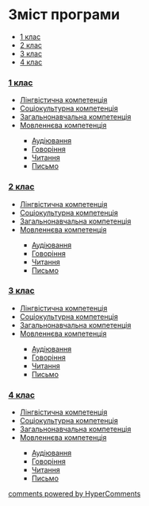 <div id="hypercomments_widget" class="js-hypercomments-widget invisible"></div>

# Зміст програми

<ul class="nav nav-tabs">
<li class="active"><a data-toggle="tab" href="#home">1 клас</a></li>
<li><a data-toggle="tab" href="#menu1">2 клас</a></li>
<li><a data-toggle="tab" href="#menu2">3 клас</a></li>
<li><a data-toggle="tab" href="#menu3">4 клас</a></li>
</ul>

<div class="tab-content">
<div id="home" class="tab-pane fade in active">
<h3><a href="http://englishmonspecial.ed-era.com/1/1_klas.html">1 клас</a></h3>
<ul type="disc">
<li><a href="http://englishmonspecial.ed-era.com/1/lyngvystykhna_kompetenzia.html">Лінгвістична компетенція</a></li>
<li><a href="http://englishmonspecial.ed-era.com/1/soziokulturna_kompetenzia.html">Соціокультурна компетенція</a></li>
<li><a href="http://englishmonspecial.ed-era.com/1/zagalnonavchalna_kompetenzya.html">Загальнонавчальна компетенція</a></li>
<li><a href="http://englishmonspecial.ed-era.com/1/na_kynec_1_klasu_uchny_povunny_vmyty.html">Мовленнєва компетенція</a></li>
<ul type="square">
<li><a href="http://englishmonspecial.ed-era.com/1/audiyuvannya.html">Аудіювання</a></li>
<li><a href="http://englishmonspecial.ed-era.com/1/govorinnya.html">Говоріння</a></li>
<li><a href="http://englishmonspecial.ed-era.com/1/chitannya.html">Читання</a></li>
<li><a href="http://englishmonspecial.ed-era.com/1/pysmo.html">Письмо</a></li>
</ul>
</ul>
</div>
<div id="menu1" class="tab-pane fade">
<h3><a href="http://englishmonspecial.ed-era.com/2/2_klas.html">2 клас</a></h3>
<ul type="disc">
<li><a href="http://englishmonspecial.ed-era.com/2/lyngvystykhna_kompetenzia.html">Лінгвістична компетенція</a></li>
<li><a href="http://englishmonspecial.ed-era.com/2/soziokulturna_kompetenzia.html">Соціокультурна компетенція</a></li>
<li><a href="http://englishmonspecial.ed-era.com/2/zagalnonavchalna_kompetenzya.html">Загальнонавчальна компетенція</a></li>
<li><a href="http://englishmonspecial.ed-era.com/2/na_kynec_2_klasu_uchny_povunny_vmyty.html">Мовленнєва компетенція</a></li>
<ul type="square">
<li><a href="http://englishmonspecial.ed-era.com/2/audiyuvannya.html">Аудіювання</a></li>
<li><a href="http://englishmonspecial.ed-era.com/2/govorinnya.html">Говоріння</a></li>
<li><a href="http://englishmonspecial.ed-era.com/2/chitannya.html">Читання</a></li>
<li><a href="http://englishmonspecial.ed-era.com/2/pysmo.html">Письмо</a></li>
</ul>
</ul>
</div>
<div id="menu2" class="tab-pane fade">
<h3><a href="http://englishmonspecial.ed-era.com/3/3_klas.html">3 клас</a></h3>
<ul type="disc">
<li><a href="http://englishmonspecial.ed-era.com/3/lyngvystykhna_kompetenzia.html">Лінгвістична компетенція</a></li>
<li><a href="http://englishmonspecial.ed-era.com/3/soziokulturna_kompetenzia.html">Соціокультурна компетенція</a></li>
<li><a href="http://englishmonspecial.ed-era.com/3/zagalnonavchalna_kompetenzya.html">Загальнонавчальна компетенція</a></li>
<li><a href="http://englishmonspecial.ed-era.com/3/na_kynec_3_klasu_uchny_povunny_vmyty.html">Мовленнєва компетенція</a></li>
<ul type="square">
<li><a href="http://englishmonspecial.ed-era.com/3/audiyuvannya.html">Аудіювання</a></li>
<li><a href="http://englishmonspecial.ed-era.com/3/govorinnya.html">Говоріння</a></li>
<li><a href="http://englishmonspecial.ed-era.com/3/chitannya.html">Читання</a></li>
<li><a href="http://englishmonspecial.ed-era.com/3/pysmo.html">Письмо</a></li>
</ul>
</ul>
</div>
<div id="menu3" class="tab-pane fade">
<h3><a href="http://englishmonspecial.ed-era.com/4/4_klas.html">4 клас</a></h3>
<ul type="disc">
<li><a href="http://englishmonspecial.ed-era.com/4/lyngvystykhna_kompetenzia.html">Лінгвістична компетенція</a></li>
<li><a href="http://englishmonspecial.ed-era.com/4/soziokulturna_kompetenzia.html">Соціокультурна компетенція</a></li>
<li><a href="http://englishmonspecial.ed-era.com/4/zagalnonavchalna_kompetenzya.html">Загальнонавчальна компетенція</a></li>
<li><a href="http://englishmonspecial.ed-era.com/4/na_kynec_4_klasu_uchny_povunny_vmyty.html">Мовленнєва компетенція</a></li>
<ul type="square">
<li><a href="http://englishmonspecial.ed-era.com/4/audiyuvannya.html">Аудіювання</a></li>
<li><a href="http://englishmonspecial.ed-era.com/4/govorinnya.html">Говоріння</a></li>
<li><a href="http://englishmonspecial.ed-era.com/4/chitannya.html">Читання</a></li>
<li><a href="http://englishmonspecial.ed-era.com/4/pysmo.html">Письмо</a></li>
</ul>
</ul>
</div>
</div>


<div class="js-hypercomments-container">
<a href="http://hypercomments.com" class="hc-link" title="comments widget">comments powered by HyperComments</a>
</div>
